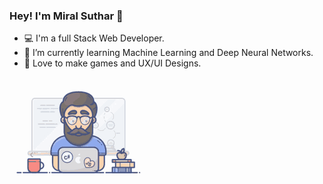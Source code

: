 ### Hey! I'm Miral Suthar 👋

- 💻 I'm a full Stack Web Developer.
- 🌱 I’m currently learning Machine Learning and Deep Neural Networks.
- 💚 Love to make games and UX/UI Designs.

 ![ Alt text](programmer.gif)

